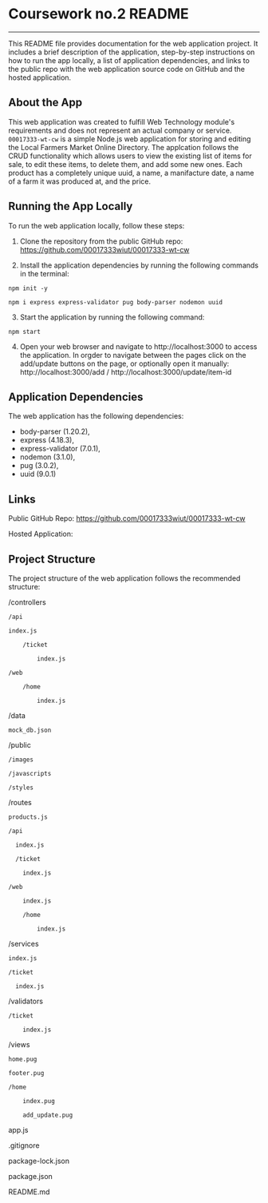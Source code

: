 # Coursework no.2  README
---

This README file provides documentation for the web application project. It includes a brief description of the application, step-by-step instructions on how to run the app locally, a list of application dependencies, and links to the public repo with the web application source code on GitHub and the hosted application.

About the App
--------
This web application was created to fulfill Web Technology module's requirements and does not represent an actual company or service. ```00017333-wt-cw``` is a simple Node.js web application for storing and editing the Local Farmers Market Online Directory. The applcation follows the
CRUD functionality which allows users to view the existing list of items for sale, to edit these items, to delete them, and add some new ones. Each product has a completely unique uuid, a name, a manifacture date, a name of a farm it was produced at, and the price.

Running the App Locally
--------
To run the web application locally, follow these steps:

1. Clone the repository from the public GitHub repo: https://github.com/00017333wiut/00017333-wt-cw

2. Install the application dependencies by running the following commands in the terminal:
````
npm init -y
````
````
npm i express express-validator pug body-parser nodemon uuid
````
3. Start the application by running the following command:
````
npm start
````
4. Open your web browser and navigate to http://localhost:3000 to access the application. In orgder to navigate between the pages click on the add/update buttons on the page, or optionally
open it manually: http://localhost:3000/add / http://localhost:3000/update/item-id

Application Dependencies
--------
The web application has the following dependencies:
- body-parser (1.20.2),
- express (4.18.3),
- express-validator (7.0.1),
- nodemon (3.1.0),
- pug (3.0.2),
- uuid (9.0.1)

Links
--------
Public GitHub Repo: https://github.com/00017333wiut/00017333-wt-cw

Hosted Application: 

Project Structure
--------
The project structure of the web application follows the recommended structure:

/controllers

    /api

    index.js

        /ticket

            index.js

    /web

        /home

            index.js

/data

    mock_db.json

/public

    /images

    /javascripts

    /styles

/routes

    products.js

    /api

      index.js

      /ticket

        index.js

    /web

        index.js

        /home

            index.js

/services

    index.js

    /ticket

      index.js

/validators

    /ticket

        index.js

/views

    home.pug

    footer.pug

    /home

        index.pug

        add_update.pug

app.js

.gitignore

package-lock.json 

package.json

README.md
  
